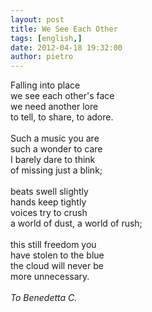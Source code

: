 ```yaml
---
layout: post
title: We See Each Other
tags: [english,]
date: 2012-04-18 19:32:00
author: pietro
---
```

Falling into place<br/>we see each other's face<br/>we need another lore<br/>to tell, to share, to adore.<br/><br/>Such a music you are<br/>such a wonder to care<br/>I barely dare to think<br/>of missing just a blink;<br/><br/>beats swell slightly<br/>hands keep tightly<br/>voices try to crush<br/>a world of dust, a world of rush;<br/><br/>this still freedom you<br/>have stolen to the blue<br/>the cloud will never be<br/>more unnecessary.<br/><br/><i>To Benedetta C.</i>
